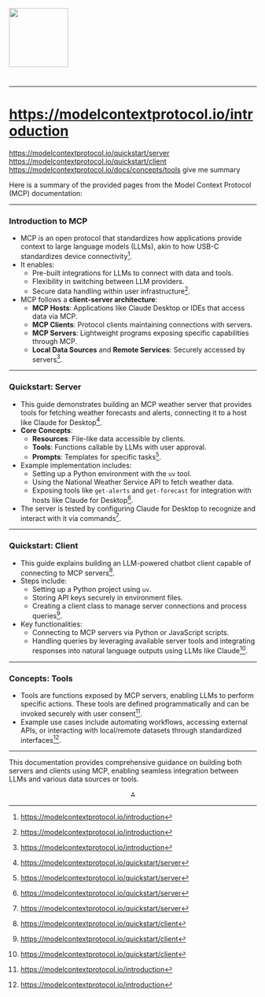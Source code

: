 <img src="https://r2cdn.perplexity.ai/pplx-full-logo-primary-dark%402x.png" class="logo" width="120"/>

# 

---

# https://modelcontextprotocol.io/introduction

https://modelcontextprotocol.io/quickstart/server
https://modelcontextprotocol.io/quickstart/client
https://modelcontextprotocol.io/docs/concepts/tools
give me summary

Here is a summary of the provided pages from the Model Context Protocol (MCP) documentation:

---

### **Introduction to MCP**

- MCP is an open protocol that standardizes how applications provide context to large language models (LLMs), akin to how USB-C standardizes device connectivity[^1].
- It enables:
    - Pre-built integrations for LLMs to connect with data and tools.
    - Flexibility in switching between LLM providers.
    - Secure data handling within user infrastructure[^1].
- MCP follows a **client-server architecture**:
    - **MCP Hosts**: Applications like Claude Desktop or IDEs that access data via MCP.
    - **MCP Clients**: Protocol clients maintaining connections with servers.
    - **MCP Servers**: Lightweight programs exposing specific capabilities through MCP.
    - **Local Data Sources** and **Remote Services**: Securely accessed by servers[^1].

---

### **Quickstart: Server**

- This guide demonstrates building an MCP weather server that provides tools for fetching weather forecasts and alerts, connecting it to a host like Claude for Desktop[^2].
- **Core Concepts**:
    - **Resources**: File-like data accessible by clients.
    - **Tools**: Functions callable by LLMs with user approval.
    - **Prompts**: Templates for specific tasks[^2].
- Example implementation includes:
    - Setting up a Python environment with the `uv` tool.
    - Using the National Weather Service API to fetch weather data.
    - Exposing tools like `get-alerts` and `get-forecast` for integration with hosts like Claude for Desktop[^2].
- The server is tested by configuring Claude for Desktop to recognize and interact with it via commands[^2].

---

### **Quickstart: Client**

- This guide explains building an LLM-powered chatbot client capable of connecting to MCP servers[^3].
- Steps include:
    - Setting up a Python project using `uv`.
    - Storing API keys securely in environment files.
    - Creating a client class to manage server connections and process queries[^3].
- Key functionalities:
    - Connecting to MCP servers via Python or JavaScript scripts.
    - Handling queries by leveraging available server tools and integrating responses into natural language outputs using LLMs like Claude[^3].

---

### **Concepts: Tools**

- Tools are functions exposed by MCP servers, enabling LLMs to perform specific actions. These tools are defined programmatically and can be invoked securely with user consent[^1].
- Example use cases include automating workflows, accessing external APIs, or interacting with local/remote datasets through standardized interfaces[^1].

---

This documentation provides comprehensive guidance on building both servers and clients using MCP, enabling seamless integration between LLMs and various data sources or tools.

<div style="text-align: center">⁂</div>

[^1]: https://modelcontextprotocol.io/introduction

[^2]: https://modelcontextprotocol.io/quickstart/server

[^3]: https://modelcontextprotocol.io/quickstart/client

[^4]: https://modelcontextprotocol.io/introduction

[^5]: https://modelcontextprotocol.io/quickstart/server

[^6]: https://modelcontextprotocol.io/quickstart/client

[^7]: https://modelcontextprotocol.io/docs/concepts/tools

